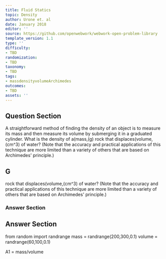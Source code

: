```yaml
---
title: Fluid Statics
topic: Density
author: Urone et. al
date: January 2018
editor: ''
source: https://github.com/openwebwork/webwork-open-problem-library
template_version: 1.1
type: ''
difficulty:
- TBD
randomization:
- TBD
taxonomy:
- TBD
tags:
- massdensityvolumeArchimedes
outcomes:
- TBD
assets: ''
---
```


## Question Section 

A straightforward method of finding the density of an object is to measure its mass and then measure its volume by submerging it in a graduated cylinder. What is the density of a(mass,(g) rock that displaces(volume,(cm^3) of water? (Note that the accuracy and practical applications of this technique are more limited than a variety of others that are based on Archimedes' principle.)

## G
rock that displaces(volume,(cm^3) of water? (Note that the accuracy and practical applications of this technique are more limited than a variety of others that are based on Archimedes' principle.)
### Answer Section


## Answer Section

from random import randrange
mass = randrange(200,300,0.1)
volume = randrange(60,100,0.1)

A1 = mass/volume